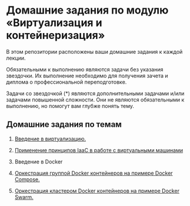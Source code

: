 # Домашние задания по модулю «Виртуализация и контейнеризация»

В этом репозитории расположены ваши домашние задания к каждой лекции. 

Обязательными к выполнению являются задачи без указания звездочки. Их выполнение необходимо для получения зачета и диплома о профессиональной переподготовке.

Задачи со звездочкой (*) являются дополнительными задачами и/или задачами повышенной сложности. Они не являются обязательными к выполнению, но помогут вам глубже понять тему.

## Домашние задания по темам

1. [Введение в виртуализацию.](05-virt-01-basics)

2. [Применение принципов IaaC в работе с виртуальными машинами](05-virt-02-iaac)

3. Введение в Docker

4. [Оркестрация группой Docker контейнеров на примере Docker Compose.](05-virt-03-docker-intro)

5. [ Оркестрация кластером Docker контейнеров на примере Docker Swarm.](05-virt-05-docker-swarm)
